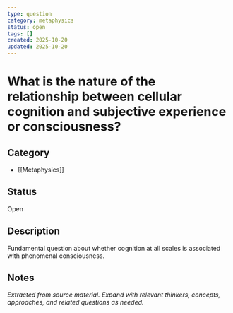 ```yaml
---
type: question
category: metaphysics
status: open
tags: []
created: 2025-10-20
updated: 2025-10-20
---
```


# What is the nature of the relationship between cellular cognition and subjective experience or consciousness?

## Category

- [[Metaphysics]]

## Status

Open

## Description

Fundamental question about whether cognition at all scales is associated with phenomenal consciousness.

## Notes

*Extracted from source material. Expand with relevant thinkers, concepts, approaches, and related questions as needed.*
